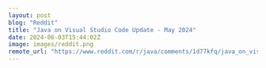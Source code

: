 ```yaml
---
layout: post
blog: "Reddit"
title: "Java on Visual Studio Code Update - May 2024"
date: 2024-06-03T15:44:02Z
image: images/reddit.png
remote_url: "https://www.reddit.com/r/java/comments/1d77kfq/java_on_visual_studio_code_update_may_2024/"
---
```

